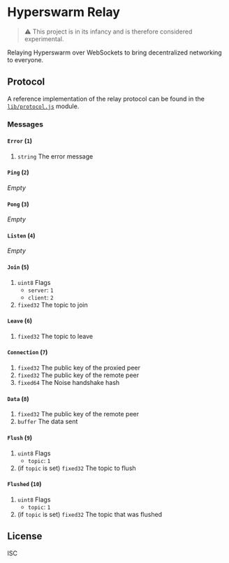 # Hyperswarm Relay

> :warning: This project is in its infancy and is therefore considered experimental.

Relaying Hyperswarm over WebSockets to bring decentralized networking to everyone.

## Protocol

A reference implementation of the relay protocol can be found in the [`lib/protocol.js`](lib/protocol.js) module.

### Messages

#### `Error` (`1`)

1.  `string` The error message

#### `Ping` (`2`)

_Empty_

#### `Pong` (`3`)

_Empty_

#### `Listen` (`4`)

_Empty_

#### `Join` (`5`)

1.  `uint8` Flags
    - `server`: `1`
    - `client`: `2`
2.  `fixed32` The topic to join

#### `Leave` (`6`)

1.  `fixed32` The topic to leave

#### `Connection` (`7`)

1.  `fixed32` The public key of the proxied peer
1.  `fixed32` The public key of the remote peer
1.  `fixed64` The Noise handshake hash

#### `Data` (`8`)

1.  `fixed32` The public key of the remote peer
2.  `buffer` The data sent

#### `Flush` (`9`)

1.  `uint8` Flags
    - `topic`: `1`
2.  (if `topic` is set) `fixed32` The topic to flush

#### `Flushed` (`10`)

1.  `uint8` Flags
    - `topic`: `1`
2.  (if `topic` is set) `fixed32` The topic that was flushed

## License

ISC
